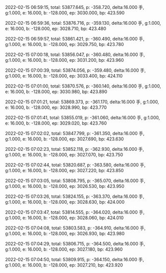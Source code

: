 2022-02-15 06:59:15, total: 53877.645, p: -358.720, delta:16.000 手, g:1.000, e: 16.000, b: -128.000, ep: 3030.000, bp: 423.590

2022-02-15 06:59:36, total: 53876.716, p: -359.130, delta:16.000 手, g:1.000, e: 16.000, b: -128.000, ep: 3028.710, bp: 423.480

2022-02-15 06:59:57, total: 53861.421, p: -360.490, delta:16.000 手, g:1.000, e: 16.000, b: -128.000, ep: 3029.750, bp: 423.780

2022-02-15 07:00:18, total: 53856.047, p: -360.480, delta:16.000 手, g:1.000, e: 16.000, b: -128.000, ep: 3031.200, bp: 423.960

2022-02-15 07:00:39, total: 53874.056, p: -359.480, delta:16.000 手, g:1.000, e: 16.000, b: -128.000, ep: 3033.400, bp: 424.110

2022-02-15 07:01:00, total: 53870.576, p: -360.140, delta:16.000 手, g:1.000, e: 16.000, b: -128.000, ep: 3030.980, bp: 423.890

2022-02-15 07:01:21, total: 53869.373, p: -361.170, delta:16.000 手, g:1.000, e: 16.000, b: -128.000, ep: 3028.990, bp: 423.770

2022-02-15 07:01:41, total: 53855.019, p: -361.060, delta:16.000 手, g:1.000, e: 16.000, b: -128.000, ep: 3029.020, bp: 423.760

2022-02-15 07:02:02, total: 53847.799, p: -361.350, delta:16.000 手, g:1.000, e: 16.000, b: -128.000, ep: 3027.690, bp: 423.630

2022-02-15 07:02:23, total: 53852.118, p: -362.930, delta:16.000 手, g:1.000, e: 16.000, b: -128.000, ep: 3027.070, bp: 423.750

2022-02-15 07:02:44, total: 53820.687, p: -363.580, delta:16.000 手, g:1.000, e: 16.000, b: -128.000, ep: 3027.220, bp: 423.850

2022-02-15 07:03:05, total: 53808.795, p: -365.070, delta:16.000 手, g:1.000, e: 16.000, b: -128.000, ep: 3026.530, bp: 423.950

2022-02-15 07:03:26, total: 53824.155, p: -363.370, delta:16.000 手, g:1.000, e: 16.000, b: -128.000, ep: 3028.630, bp: 424.000

2022-02-15 07:03:47, total: 53814.555, p: -364.020, delta:16.000 手, g:1.000, e: 16.000, b: -128.000, ep: 3028.060, bp: 424.010

2022-02-15 07:04:08, total: 53803.583, p: -364.910, delta:16.000 手, g:1.000, e: 16.000, b: -128.000, ep: 3026.930, bp: 423.980

2022-02-15 07:04:29, total: 53806.715, p: -364.500, delta:16.000 手, g:1.000, e: 16.000, b: -128.000, ep: 3027.180, bp: 423.960

2022-02-15 07:04:50, total: 53809.915, p: -364.150, delta:16.000 手, g:1.000, e: 16.000, b: -128.000, ep: 3027.210, bp: 423.920